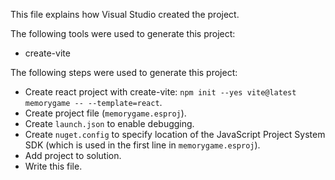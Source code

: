 This file explains how Visual Studio created the project.

The following tools were used to generate this project:
- create-vite

The following steps were used to generate this project:
- Create react project with create-vite: `npm init --yes vite@latest memorygame -- --template=react`.
- Create project file (`memorygame.esproj`).
- Create `launch.json` to enable debugging.
- Create `nuget.config` to specify location of the JavaScript Project System SDK (which is used in the first line in `memorygame.esproj`).
- Add project to solution.
- Write this file.
